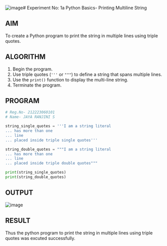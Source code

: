 ![image](https://github.com/user-attachments/assets/9499b303-f837-4847-bf0b-5b4839443a89)# Experiment No: 1a Python Basics- Printing Multiline String

## AIM  
To create a Python program to print the string in multiple lines using triple quotes.

## ALGORITHM  
1. Begin the program.  
2. Use triple quotes (`'''` or `"""`) to define a string that spans multiple lines.  
3. Use the `print()` function to display the multi-line string.  
4. Terminate the program.

## PROGRAM
```python
# Reg.No- 212223060101
# Name- JAYA RANJINI S

string_single_quotes = '''I am a string literal
... has more than one
... line
... placed inside triple single quotes'''

string_double_quotes = """I am a string literal
... has more than one
... line
... placed inside triple double quotes"""

print(string_single_quotes)
print(string_double_quotes)
```
## OUTPUT
![image](https://github.com/user-attachments/assets/b0494b8b-c7a2-440d-b6e4-af34af2ba1c5)

## RESULT
Thus the python program to print the string in multiple lines using triple quotes was excuted successfully.
